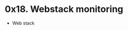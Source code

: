  <!DOCTYPE html>
<html>
<head>
<meta charset="UTF-8">
</head>
  <body>
    <h1>0x18. Webstack monitoring</h1>
    <ul>
      <li>Web stack</li>
    </ul>
  </body>
</html>
